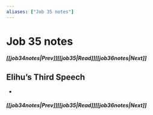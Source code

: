 ```yaml
---
aliases: ["Job 35 notes"]
---
```

# Job 35 notes
##### <span class=arrow-left></span>[[job34notes|Prev]]<span class=navigation-separator></span>[[job35|Read]]<span class=navigation-separator></span>[[job36notes|Next]]<span class=arrow-right></span>
## Elihu’s Third Speech
- 
##### <span class=arrow-left></span>[[job34notes|Prev]]<span class=navigation-separator></span>[[job35|Read]]<span class=navigation-separator></span>[[job36notes|Next]]<span class=arrow-right></span>